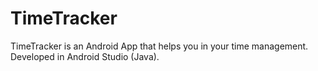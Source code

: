 # TimeTracker
TimeTracker is an Android App that helps you in your time management. Developed in Android Studio (Java).
